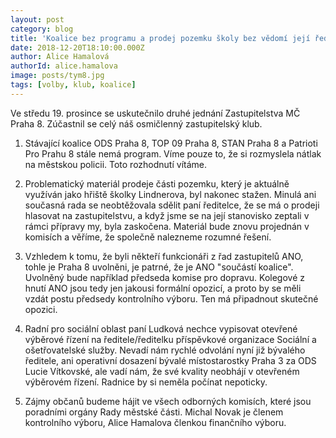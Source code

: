 ```yaml
---
layout: post
category: blog
title: 'Koalice bez programu a prodej pozemku školy bez vědomí její ředitelky. Co dělá koalice na Praze 8?'
date: 2018-12-20T18:10:00.000Z
author: Alice Hamalová
authorId: alice.hamalova
image: posts/tym8.jpg
tags: [volby, klub, koalice]
---
```


Ve středu 19. prosince se uskutečnilo druhé jednání Zastupitelstva MČ Praha 8. Zúčastnil se celý náš osmičlenný zastupitelský klub.

1. Stávající koalice ODS Praha 8, TOP 09 Praha 8, STAN Praha 8 a Patrioti Pro Prahu 8 stále nemá program. Víme pouze to, že si rozmyslela nátlak na městskou policii. Toto rozhodnutí vítáme.

2. Problematický materiál prodeje části pozemku, který je aktuálně využíván jako hřiště školky Lindnerova, byl nakonec stažen. Minulá ani současná rada se neobtěžovala sdělit paní ředitelce, že se má o prodeji hlasovat na zastupitelstvu, a když jsme se na její stanovisko zeptali v rámci přípravy my, byla zaskočena. Materiál bude znovu projednán v komisích a věříme, že společně nalezneme rozumné řešení.

3. Vzhledem k tomu, že byli někteří funkcionáři z řad zastupitelů ANO, tohle je Praha 8 uvolněni, je patrné, že je ANO "součástí koalice". Uvolněný bude například předseda komise pro dopravu. Kolegové z hnutí ANO jsou tedy jen jakousi formální opozicí, a proto by se měli vzdát postu předsedy kontrolního výboru. Ten má připadnout skutečné opozici.

4. Radní pro sociální oblast paní Ludková nechce vypisovat otevřené výběrové řízení na ředitele/ředitelku příspěvkové organizace Sociální a ošetřovatelské služby. Nevadí nám rychlé odvolání nyní již bývalého ředitele, ani operativní dosazení bývalé místostarostky Praha 3 za ODS Lucie Vítkovské, ale vadí nám, že své kvality neobhájí v otevřeném výběrovém řízení. Radnice by si neměla počínat nepoticky.

5. Zájmy občanů budeme hájit ve všech odborných komisích, které jsou poradními orgány Rady městské části. Michal Novak je členem kontrolního výboru, Alice Hamalova členkou finančního výboru.

<!-- vim:set spell spelllang=cs,en: -->
